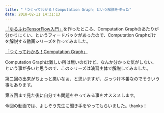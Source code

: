 ```yaml
---
title: "「つくってわかる！Computation Graph」という解説を作った"
date: 2018-02-11 14:31:13
---
```


[「ゆるふわTensorFlow入門」](https://karino2.github.io/tensorflow-introduction/)を作ったところ、Computation Graphのあたりが分かりにくい、というフィードバックがあったので、Computation Graphだけを解説する動画シリーズを作ってみました。

[「つくってわかる！Computation Graph」](https://karino2.github.io/tensorflow-introduction/computation_graph.html)

Computation Graphは難しい所は無いのだけど、なんか分かった気がしない、という事が多いと思うので、このシリーズは演習主体で解説してみました。

第二回の出来がちょっと悪いなぁ、と思いますが、ぶっつけ本番なのでそういう事もあります。

第五回まで見た後に自分でも問題をやってみる事をオススメします。

今回の動画では、よしぞう先生に聞き手をやってもらいました。thanks！
